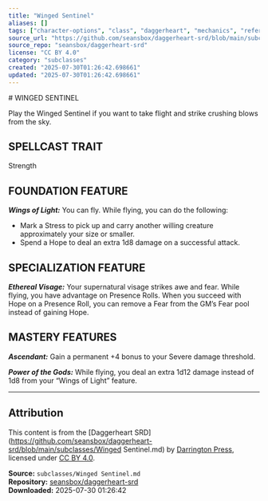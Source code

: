 ```yaml
---
title: "Winged Sentinel"
aliases: []
tags: ["character-options", "class", "daggerheart", "mechanics", "reference", "srd", "ttrpg"]
source_url: "https://github.com/seansbox/daggerheart-srd/blob/main/subclasses/Winged Sentinel.md"
source_repo: "seansbox/daggerheart-srd"
license: "CC BY 4.0"
category: "subclasses"
created: "2025-07-30T01:26:42.698661"
updated: "2025-07-30T01:26:42.698661"
---
```


﻿# WINGED SENTINEL

Play the Winged Sentinel if you want to take flight and strike crushing blows from the sky.

## SPELLCAST TRAIT

Strength

## FOUNDATION FEATURE

***Wings of Light:*** You can fly. While flying, you can do the following:

- Mark a Stress to pick up and carry another willing creature approximately your size or smaller.
- Spend a Hope to deal an extra 1d8 damage on a successful attack.

## SPECIALIZATION FEATURE

***Ethereal Visage:*** Your supernatural visage strikes awe and fear. While flying, you have advantage on Presence Rolls. When you succeed with Hope on a Presence Roll, you can remove a Fear from the GM’s Fear pool instead of gaining Hope.

## MASTERY FEATURES

***Ascendant:*** Gain a permanent +4 bonus to your Severe damage threshold.

***Power of the Gods:*** While flying, you deal an extra 1d12 damage instead of 1d8 from your “Wings of Light” feature.

---

## Attribution

This content is from the [Daggerheart SRD](https://github.com/seansbox/daggerheart-srd/blob/main/subclasses/Winged Sentinel.md) by [Darrington Press](https://darringtonpress.com/), licensed under [CC BY 4.0](https://creativecommons.org/licenses/by/4.0/).

**Source:** `subclasses/Winged Sentinel.md`  
**Repository:** [seansbox/daggerheart-srd](https://github.com/seansbox/daggerheart-srd)  
**Downloaded:** 2025-07-30 01:26:42

